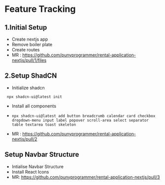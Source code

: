 # Feature Tracking
## 1.Initial Setup 
   - Create nextjs app
   - Remove boiler plate
   - Create routes
   - MR : https://github.com/punyprogrammer/rental-application-nextjs/pull/1/files
## 2.Setup ShadCN
   - Initialize shadcn 
   ```
    npx shadcn-ui@latest init
   ```
   - Install all components
   - ```
     npx shadcn-ui@latest add button breadcrumb calendar card checkbox dropdown-menu input label popover scroll-area select separator table textarea toast skeleton
     ```
   - MR : https://github.com/punyprogrammer/rental-application-nextjs/pull/2
## Setup Navbar Structure
   - Intialise Navbar Structure
   - Install React Icons
   - MR: https://github.com/punyprogrammer/rental-application-nextjs/pull/3
